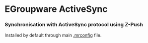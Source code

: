 # EGroupware ActiveSync
### Synchronisation with ActiveSync protocol using Z-Push

Installed by default through main [.mrconfig](https://github.com/EGroupware/egroupware/blob/master/.mrconfig#L19) file.

